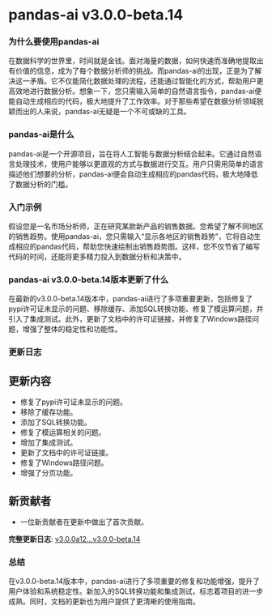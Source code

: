 # pandas-ai v3.0.0-beta.14
### 为什么要使用pandas-ai

在数据科学的世界里，时间就是金钱。面对海量的数据，如何快速而准确地提取出有价值的信息，成为了每个数据分析师的挑战。而pandas-ai的出现，正是为了解决这一矛盾。它不仅能简化数据处理的流程，还能通过智能化的方式，帮助用户更高效地进行数据分析。想象一下，您只需输入简单的自然语言指令，pandas-ai便能自动生成相应的代码，极大地提升了工作效率。对于那些希望在数据分析领域脱颖而出的人来说，pandas-ai无疑是一个不可或缺的工具。

### pandas-ai是什么

pandas-ai是一个开源项目，旨在将人工智能与数据分析结合起来。它通过自然语言处理技术，使用户能够以更直观的方式与数据进行交互。用户只需用简单的语言描述他们想要的分析，pandas-ai便会自动生成相应的pandas代码，极大地降低了数据分析的门槛。

### 入门示例

假设您是一名市场分析师，正在研究某款新产品的销售数据。您希望了解不同地区的销售趋势。使用pandas-ai，您只需输入“显示各地区的销售趋势”，它将自动生成相应的pandas代码，帮助您快速绘制出销售趋势图。这样，您不仅节省了编写代码的时间，还能将更多精力投入到数据分析和决策中。

### pandas-ai v3.0.0-beta.14版本更新了什么

在最新的v3.0.0-beta.14版本中，pandas-ai进行了多项重要更新，包括修复了pypi许可证未显示的问题、移除缓存、添加SQL转换功能、修复了模运算问题，并引入了集成测试。此外，更新了文档中的许可证链接，并修复了Windows路径问题，增强了整体的稳定性和功能性。

### 更新日志

## 更新内容
- 修复了pypi许可证未显示的问题。
- 移除了缓存功能。
- 添加了SQL转换功能。
- 修复了模运算相关的问题。
- 增加了集成测试。
- 更新了文档中的许可证链接。
- 修复了Windows路径问题。
- 增强了分页功能。

## 新贡献者
- 一位新贡献者在更新中做出了首次贡献。

**完整更新日志**: [v3.0.0a12...v3.0.0-beta.14](https://github.com/sinaptik-ai/pandas-ai/compare/v3.0.0a12...v3.0.0-beta.14)

### 总结

在v3.0.0-beta.14版本中，pandas-ai进行了多项重要的修复和功能增强，提升了用户体验和系统稳定性。新加入的SQL转换功能和集成测试，标志着项目的进一步成熟。同时，文档的更新也为用户提供了更清晰的使用指南。